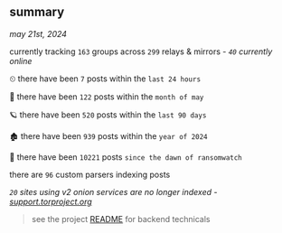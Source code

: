 
## summary
_may 21st, 2024_

currently tracking `163` groups across `299` relays & mirrors - _`40` currently online_

⏲ there have been `7` posts within the `last 24 hours`

🦈 there have been `122` posts within the `month of may`

🪐 there have been `520` posts within the `last 90 days`

🏚 there have been `939` posts within the `year of 2024`

🦕 there have been `10221` posts `since the dawn of ransomwatch`

there are `96` custom parsers indexing posts

_`20` sites using v2 onion services are no longer indexed - [support.torproject.org](https://support.torproject.org/onionservices/v2-deprecation/)_

> see the project [README](https://github.com/joshhighet/ransomwatch#ransomwatch--) for backend technicals
